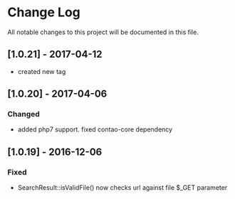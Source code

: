 # Change Log
All notable changes to this project will be documented in this file.

## [1.0.21] - 2017-04-12
- created new tag

## [1.0.20] - 2017-04-06

### Changed
- added php7 support. fixed contao-core dependency

## [1.0.19] - 2016-12-06

### Fixed
- SearchResult::isValidFile() now checks url against file $_GET parameter 
